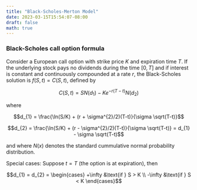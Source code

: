 ```yaml
---
title: "Black-Scholes-Merton Model"
date: 2023-03-15T15:54:07-08:00
draft: false
math: true
---
```


### Black-Scholes call option formula

Consider a European call option with strike price $K$ and expiration time $T$. If the underlying stock pays no dividends during the time $[0,T]$ and if interest is constant and continuously compounded at a rate $r$, the Black-Scholes solution is $f(S,t) = C(S,t)$, defined by

$$C(S,t) = SN(d_{1}) - K e^{-r(T-t)}N(d_{2})$$

where

$$d_{1} = \frac{\ln(S/K) + (r + \sigma^{2}/2)(T-t)}{\sigma \sqrt(T-t)}$$

$$d_{2} = \frac{\ln(S/K) + (r - \sigma^{2}/2)(T-t)}{\sigma \sqrt(T-t)} = d_{1} - \sigma \sqrt(T-t)$$

and where $N(x)$ denotes the standard cummulative normal probability distribution.

Special cases: Suppose $t = T$ (the option is at expiration), then

$$d_{1} = d_{2} = 
\begin{cases}
+\infty &\text{if } S > K \\
-\infty &\text{if } S < K
\end{cases}$$